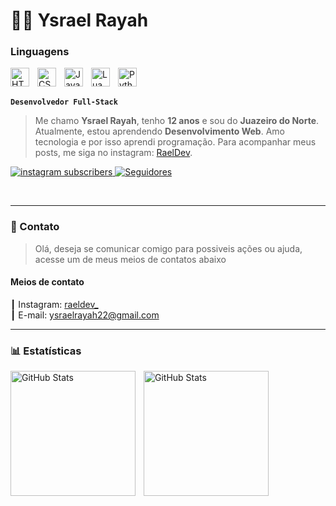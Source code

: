 # 👨‍💻 Ysrael Rayah
<h3>Linguagens</h3>

<img 
    align="left" 
    alt="HTML"
    title="HTML" 
    width="30px" 
    style="padding-right: 10px;" 
    src="https://cdn.jsdelivr.net/gh/devicons/devicon@latest/icons/html5/html5-original.svg" 
/>
<img 
    align="left" 
    alt="CSS" 
    title="CSS"
    width="30px" 
    style="padding-right: 10px;" 
    src="https://cdn.jsdelivr.net/gh/devicons/devicon@latest/icons/css3/css3-original.svg" 
/>
<img 
    align="left" 
    alt="JavaScript" 
    title="JavaScript"
    width="30px" 
    style="padding-right: 10px;" 
    src="https://cdn.jsdelivr.net/gh/devicons/devicon@latest/icons/javascript/javascript-original.svg" 
/>
<img 
    align="left" 
    alt="Lua"
    title="Lua" 
    width="30px" 
    style="padding-right: 10px;" 
    src="https://cdn.jsdelivr.net/gh/devicons/devicon@latest/icons/typescript/typescript-original.svg" 
/>
<img 
    align="left" 
    alt="Python" 
    title="Python"
    width="30px" 
    style="padding-right: 10px;" 
    src="https://cdn.jsdelivr.net/gh/devicons/devicon@latest/icons/python/python-original.svg" 
/>

<br>
</br>

**`Desenvolvedor Full-Stack`**

> Me chamo **Ysrael Rayah**, tenho **12 anos** e sou do **Juazeiro do Norte**. Atualmente, estou aprendendo **Desenvolvimento Web**. Amo tecnologia e por isso aprendi programação. Para acompanhar meus posts, me siga no instagram: [RaelDev](https://www.instagram.com/raeldev_/).

<p align="left">
    <a href="https://www.instagram.com/raeldev_">
        <img 
            alt="instagram subscribers" 
            title="Me siga no Instagram" 
            src="https://custom-icon-badges.demolab.com/youtube/channel/subscribers/UCo-gJ8RnTn5akHqHvO55DVA?color=C13584&label=Instagram&logo=instagram&logoColor=white&style=for-the-badge&labelColor=C13575"
        />
    </a>
    <a href="https://github.com/Larissakich?tab=followers">
        <img 
            alt="Seguidores" 
            title="Me siga no GitHub" 
            src="https://custom-icon-badges.demolab.com/github/followers/ysraelrayah?color=236ad3&labelColor=1155ba&style=for-the-badge&logo=github&label=Seguidores&logoColor=white"
        />
    </a>
</p>
<br>

---

### 💌 Contato

> Olá, deseja se comunicar comigo para possiveis ações ou ajuda, acesse um de meus meios de contatos abaixo

<h4>Meios de contato</h4>

┃ Instagram: [raeldev_](https://instagram.com/raeldev_) <br>
┃ E-mail: [ysraelrayah22@gmail.com](https://mail.google.com/mail/?view=cm&fs=1&to=ysraelrayah22@gmail.com)

---

### 📊 Estatísticas

<p>
  <img 
    align="left" 
    alt="GitHub Stats" 
    height="200" 
    style="padding-right: 10px;" 
    src="https://github-readme-stats.vercel.app/api?username=ysraelrayah&show_icons=true&theme=tokyonight&include_all_commits=true&locale=pt-br" 
  />

<img 
      align="left" 
      alt="GitHub Stats" 
      height="200" 
      src="https://github-readme-stats.vercel.app/api/top-langs/?username=ysraelrayah&theme=tokyonight&layout=compact&custom_title=Tecnologias&langs_count=9" 
  />
</p>


